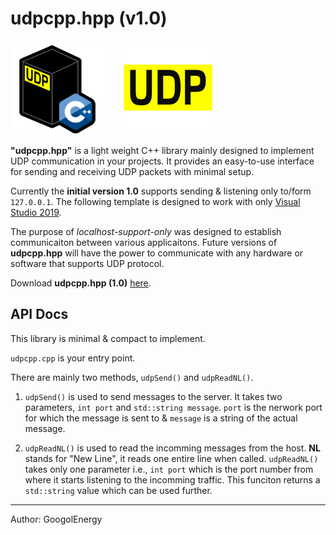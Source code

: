 # udpcpp.hpp (v1.0)

<img src="./images/udpcpp_logo_public.png" alt="udpcpp_logo_public" width="150" style="margin-right: 15px;">&nbsp;&nbsp;&nbsp;<img src="./images/udpcpp.hpp_logo.png" alt="udpcpp_logo_public" width="150" style="margin-right: 15px;">
<p><b>"udpcpp.hpp"</b> is a light weight C++ library mainly designed to implement UDP communication in your projects. It provides an easy-to-use interface for sending and receiving UDP packets with minimal setup.

Currently the <b>initial version 1.0</b> supports sending & listening only to/form `127.0.0.1`. The following template is designed to work with only <a href="https://visualstudio.microsoft.com/vs/older-downloads/">Visual Studio 2019</a>. 

The purpose of <i>localhost-support-only</i> was designed to establish communicaiton between various applicaitons. Future versions of <b>udpcpp.hpp</b> will have the power to communicate with any hardware or software that supports UDP protocol.

Download <b>udpcpp.hpp (1.0)</b> <a href="https://drive.google.com/file/d/12q1MpvXiP7vi-enLFpzl1aCoUC2zX4Qh/view?usp=sharing">here</a>.

## API Docs

This library is minimal & compact to implement.

`udpcpp.cpp` is your entry point.

There are mainly two methods, `udpSend()` and `udpReadNL()`.
<br>
1.  `udpSend()` is used to send messages to the server. It takes two parameters, `int port` and `std::string message`. `port` is the nerwork port for which the message is sent to & `message` is a string of the actual message.

2.  `udpReadNL()` is used to read the incomming messages from the host. <b>NL</b> stands for "New Line", it reads one entire line when called. `udpReadNL()` takes only one parameter i.e., `int port` which is the port number from where it starts listening to the incomming traffic. This funciton returns a `std::string` value which can be used further.

---
Author: GoogolEnergy
